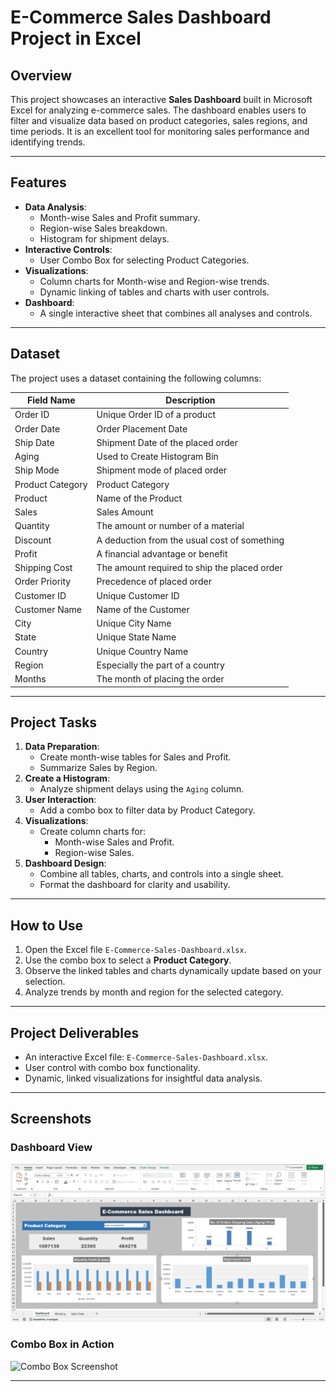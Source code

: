 # E-Commerce Sales Dashboard Project in Excel

## **Overview**
This project showcases an interactive **Sales Dashboard** built in Microsoft Excel for analyzing e-commerce sales. The dashboard enables users to filter and visualize data based on product categories, sales regions, and time periods. It is an excellent tool for monitoring sales performance and identifying trends.

---

## **Features**
- **Data Analysis**:
  - Month-wise Sales and Profit summary.
  - Region-wise Sales breakdown.
  - Histogram for shipment delays.
- **Interactive Controls**:
  - User Combo Box for selecting Product Categories.
- **Visualizations**:
  - Column charts for Month-wise and Region-wise trends.
  - Dynamic linking of tables and charts with user controls.
- **Dashboard**:
  - A single interactive sheet that combines all analyses and controls.

---

## **Dataset**
The project uses a dataset containing the following columns:

| **Field Name**       | **Description**                                    |
|-----------------------|----------------------------------------------------|
| Order ID             | Unique Order ID of a product                      |
| Order Date           | Order Placement Date                              |
| Ship Date            | Shipment Date of the placed order                 |
| Aging                | Used to Create Histogram Bin                      |
| Ship Mode            | Shipment mode of placed order                     |
| Product Category     | Product Category                                  |
| Product              | Name of the Product                               |
| Sales                | Sales Amount                                      |
| Quantity             | The amount or number of a material                |
| Discount             | A deduction from the usual cost of something      |
| Profit               | A financial advantage or benefit                  |
| Shipping Cost        | The amount required to ship the placed order      |
| Order Priority       | Precedence of placed order                        |
| Customer ID          | Unique Customer ID                                |
| Customer Name        | Name of the Customer                              |
| City                 | Unique City Name                                  |
| State                | Unique State Name                                 |
| Country              | Unique Country Name                               |
| Region               | Especially the part of a country                  |
| Months               | The month of placing the order                    |

---

## **Project Tasks**
1. **Data Preparation**:
   - Create month-wise tables for Sales and Profit.
   - Summarize Sales by Region.
2. **Create a Histogram**:
   - Analyze shipment delays using the `Aging` column.
3. **User Interaction**:
   - Add a combo box to filter data by Product Category.
4. **Visualizations**:
   - Create column charts for:
     - Month-wise Sales and Profit.
     - Region-wise Sales.
5. **Dashboard Design**:
   - Combine all tables, charts, and controls into a single sheet.
   - Format the dashboard for clarity and usability.

---

## **How to Use**
1. Open the Excel file `E-Commerce-Sales-Dashboard.xlsx`.
2. Use the combo box to select a **Product Category**.
3. Observe the linked tables and charts dynamically update based on your selection.
4. Analyze trends by month and region for the selected category.

---

## **Project Deliverables**
- An interactive Excel file: `E-Commerce-Sales-Dashboard.xlsx`.
- User control with combo box functionality.
- Dynamic, linked visualizations for insightful data analysis.

---

## **Screenshots**

### Dashboard View
![Dashboard Screenshot](images/Screenshot_1.png)

### Combo Box in Action
![Combo Box Screenshot](images/combo-box.png)

---

